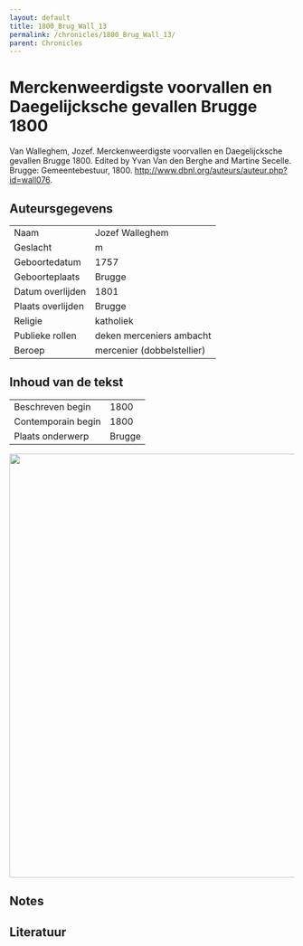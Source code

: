 ```yaml
---
layout: default
title: 1800_Brug_Wall_13
permalink: /chronicles/1800_Brug_Wall_13/
parent: Chronicles
--- 
```



# Merckenweerdigste voorvallen en Daegelijcksche gevallen Brugge 1800 

Van Walleghem, Jozef. Merckenweerdigste voorvallen en Daegelijcksche gevallen Brugge 1800. Edited by Yvan Van den Berghe and Martine Secelle. Brugge: Gemeentebestuur, 1800. http://www.dbnl.org/auteurs/auteur.php?id=wall076. 

## Auteursgegevens 

| | | 
| --------------- | --------------- | 
| Naam | Jozef Walleghem | 
| Geslacht | m | 
| Geboortedatum | 1757 | 
| Geboorteplaats | Brugge | 
| Datum overlijden | 1801 | 
| Plaats overlijden | Brugge | 
| Religie | katholiek | 
| Publieke rollen | deken merceniers ambacht | 
| Beroep | mercenier (dobbelstellier) | 

## Inhoud van de tekst 

| | | 
| --------------- | --------------- | 
| Beschreven begin | 1800 | 
| Contemporain begin | 1800 | 
| Plaats onderwerp | Brugge | 

[<img src="..\..\barplots_chronicles\1800_Brug_Wall_13.jpg" width="750"/>](..\..\barplots_chronicles\1800_Brug_Wall_13.jpg) 

## Notes 

## Literatuur 

